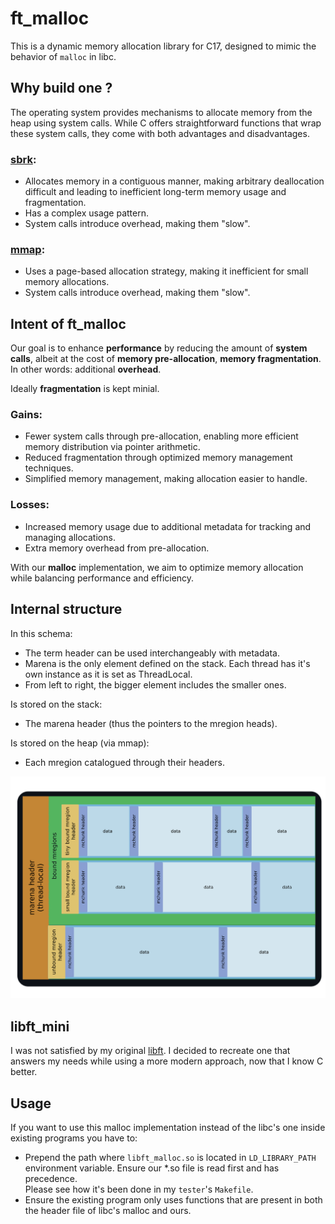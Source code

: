 # ft_malloc

This is a dynamic memory allocation library for C17, designed to mimic the behavior of `malloc` in libc.

## Why build one ?

The operating system provides mechanisms to allocate memory from the heap using system calls. While C offers straightforward functions that wrap these system calls, they come with both advantages and disadvantages.

### **[sbrk](https://man7.org/linux/man-pages/man2/brk.2.html):**
- Allocates memory in a contiguous manner, making arbitrary deallocation difficult and leading to inefficient long-term memory usage and fragmentation.
- Has a complex usage pattern.
- System calls introduce overhead, making them "slow".

### **[mmap](https://man7.org/linux/man-pages/man2/mmap.2.html):**
- Uses a page-based allocation strategy, making it inefficient for small memory allocations.
- System calls introduce overhead, making them "slow".

## **Intent of ft_malloc**
Our goal is to enhance **performance** by reducing the amount of **system calls**, albeit at the cost of **memory pre-allocation**, **memory fragmentation**. In other words: additional **overhead**.

Ideally **fragmentation** is kept minial.

### **Gains:**
- Fewer system calls through pre-allocation, enabling more efficient memory distribution via pointer arithmetic.
- Reduced fragmentation through optimized memory management techniques.
- Simplified memory management, making allocation easier to handle.

### **Losses:**
- Increased memory usage due to additional metadata for tracking and managing allocations.
- Extra memory overhead from pre-allocation.

With our **malloc** implementation, we aim to optimize memory allocation while balancing performance and efficiency.

## Internal structure

In this schema:
- The term header can be used interchangeably with metadata.
- Marena is the only element defined on the stack. Each thread has it's own instance as it is set as ThreadLocal.
- From left to right, the bigger element includes the smaller ones.

Is stored on the stack:
- The marena header (thus the pointers to the mregion heads).

Is stored on the heap (via mmap):
- Each mregion catalogued through their headers.

![ft_malloc_internal_structure](.assets/ft_malloc_internal_structure.png)

## libft_mini

I was not satisfied by my original [libft](https://github.com/PliegerNicolas/libft).
I decided to recreate one that answers my needs while using a more modern approach, now that I know C better.

## Usage

If you want to use this malloc implementation instead of the libc's one inside existing programs you have to:
- Prepend the path where `libft_malloc.so` is located in `LD_LIBRARY_PATH` environment variable. Ensure our *.so file is read first and has precedence.  
Please see how it's been done in my `tester`'s `Makefile`.
- Ensure the existing program only uses functions that are present in both the header file of libc's malloc and ours.
